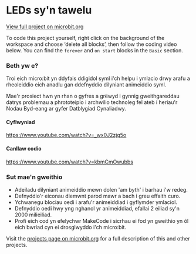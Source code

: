 # LEDs sy'n tawelu

[View full project on microbit\.org](https://microbit.org/cy/projects/make-it-code-it/calming-leds)

To code this project yourself, right click on the background of the workspace and choose ‘delete all blocks’, then follow the coding video below. You can find the `forever` and `on start` blocks in the `Basic` section.

### Beth yw e?

Troi eich micro:bit yn ddyfais ddigidol syml i'ch helpu i ymlacio drwy arafu a rheoleiddio eich anadlu gan ddefnyddio dilyniant animeiddio syml.

Mae'r prosiect hwn yn rhan o gyfres a grëwyd i gynnig gweithgareddau datrys problemau a phrototeipio i archwilio technoleg fel ateb i heriau'r Nodau Byd-eang ar gyfer Datblygiad Cynaliadwy.

#### Cyflwyniad

https://www.youtube.com/watch?v=_wx0J2zjg5o

#### Canllaw codio

https://www.youtube.com/watch?v=kbmCmOwubbs

### Sut mae'n gweithio

* Adeiladu dilyniant animeiddio mewn dolen 'am byth' i barhau i'w redeg.
* Defnyddio'r eiconau diemwnt parod mawr a bach i greu effaith curo.
* Ychwanegu blociau oedi i arafu'r animeiddiad i gyflymder ymlaciol.
* Defnyddio oedi hwy yng nghanol yr animeiddiad, efallai 2 eiliad sy'n 2000 milieiliad.
* Profi eich cod yn efelychwr MakeCode i sicrhau ei fod yn gweithio yn ôl eich bwriad cyn ei drosglwyddo i'ch micro:bit. 

Visit the [projects page on microbit\.org](https://microbit.org/cy/projects/make-it-code-it/) for a full description of this and other projects.